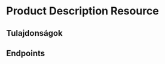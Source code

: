 # Product Description Resource

## Tulajdonságok

<ResourceProperties :resource="'product_description'" :lang="'hu'"/>

## Endpoints

[//]: <> (GET ENDPOINT)
<ResourceEndpoint :resource="'product_description'" :endpoint="'get'" :lang="'hu'">

<template v-slot:responseJSON>

<<< @/docs/fixtures/api/product_description/response/json/get_id.json

</template>

<template v-slot:responseXML>

<<< @/docs/fixtures/api/product_description/response/xml/get_id.xml

</template>

</ResourceEndpoint>

[//]: <> (GETCOLLECTION ENDPOINT)
<ResourceEndpoint :resource="'product_description'" :endpoint="'getCollection'" :lang="'hu'">

<template v-slot:responseJSON>

<<< @/docs/fixtures/api/product_description/response/json/get_page.json

</template>

<template v-slot:responseXML>

<<< @/docs/fixtures/api/product_description/response/xml/get_page.xml

</template>

</ResourceEndpoint>

[//]: <> (POST ENDPOINT)
<ResourceEndpoint :resource="'product_description'" :endpoint="'post'" :lang="'hu'">

<template v-slot:request>

<<< @/docs/fixtures/api/product_description/request/post.json

</template>

<template v-slot:responseJSON>

<<< @/docs/fixtures/api/product_description/response/json/get_id.json

</template>

<template v-slot:responseXML>

<<< @/docs/fixtures/api/product_description/response/xml/get_id.xml

</template>

</ResourceEndpoint>

[//]: <> (PUT ENDPOINT)
<ResourceEndpoint :resource="'product_description'" :endpoint="'put'" :lang="'hu'">

<template v-slot:request>

<<< @/docs/fixtures/api/product_description/request/put.json

</template>

<template v-slot:responseJSON>

<<< @/docs/fixtures/api/product_description/response/json/get_id.json

</template>

<template v-slot:responseXML>

<<< @/docs/fixtures/api/product_description/response/xml/get_id.xml

</template>

</ResourceEndpoint>

[//]: <> (DELETE ENDPOINT)
<ResourceEndpoint :resource="'product_description'" :endpoint="'delete'" :lang="'hu'"/>

